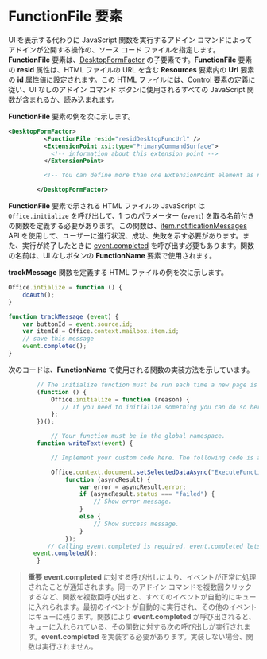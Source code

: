 # <a name="functionfile-element"></a>FunctionFile 要素

UI を表示する代わりに JavaScript 関数を実行するアドイン コマンドによってアドインが公開する操作の、ソース コード ファイルを指定します。**FunctionFile** 要素は、[DesktopFormFactor](./desktopformfactor.md) の子要素です。**FunctionFile** 要素の **resid** 属性は、HTML ファイルの URL を含む **Resources** 要素内の **Url** 要素の **id** 属性値に設定されます。この HTML ファイルには、[Control 要素](control.md)の定義に従い、UI なしのアドイン コマンド ボタンに使用されるすべての JavaScript 関数が含まれるか、読み込まれます。

**FunctionFile** 要素の例を次に示します。


```XML
<DesktopFormFactor>
          <FunctionFile resid="residDesktopFuncUrl" />
          <ExtensionPoint xsi:type="PrimaryCommandSurface">
            <!-- information about this extension point -->
          </ExtensionPoint>

          <!-- You can define more than one ExtensionPoint element as needed -->

        </DesktopFormFactor>
```

**FunctionFile** 要素で示される HTML ファイルの JavaScript は `Office.initialize` を呼び出して、1 つのパラメーター (`event`) を取る名前付きの関数を定義する必要があります。この関数は、[item.notificationMessages](../../reference/outlook/Office.context.mailbox.item.md) API を使用して、ユーザーに進行状況、成功、失敗を示す必要があります。また、実行が終了したときに [event.completed](../../reference/shared/event.completed.md) を呼び出す必要もあります。関数の名前は、UI なしボタンの **FunctionName** 要素で使用されます。

**trackMessage** 関数を定義する HTML ファイルの例を次に示します。

```js
Office.intialize = function () {
    doAuth();
}

function trackMessage (event) {
    var buttonId = event.source.id;    
    var itemId = Office.context.mailbox.item.id;
    // save this message
    event.completed();
}
```

次のコードは、**FunctionName** で使用される関数の実装方法を示しています。




```js
        // The initialize function must be run each time a new page is loaded.
        (function () {
            Office.initialize = function (reason) {
               // If you need to initialize something you can do so here.
            };
        })();

            // Your function must be in the global namespace.
        function writeText(event) {

            // Implement your custom code here. The following code is a simple example.

            Office.context.document.setSelectedDataAsync("ExecuteFunction works. Button ID=" + event.source.id,
                function (asyncResult) {
                    var error = asyncResult.error;
                    if (asyncResult.status === "failed") {
                        // Show error message.
                    }
                    else {
                        // Show success message.
                    }
                });
           // Calling event.completed is required. event.completed lets the platform know that processing has completed.
       event.completed();
        }
```


 >**重要**  **event.completed** に対する呼び出しにより、イベントが正常に処理されたことが通知されます。同一のアドイン コマンドを複数回クリックするなど、関数を複数回呼び出すと、すべてのイベントが自動的にキューに入れられます。最初のイベントが自動的に実行され、その他のイベントはキューに残ります。関数により **event.completed** が呼び出されると、キューに入れられている、その関数に対する次の呼び出しが実行されます。**event.completed** を実装する必要があります。実装しない場合、関数は実行されません。
